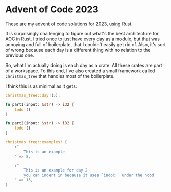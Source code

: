# Advent of Code 2023

These are my advent of code solutions for 2023, using Rust.

It is surprisingly challenging to figure out what's the best architecture for AOC in Rust. 
I tried once to just have every day as a module, but that was annoying and full of boilerplate,
that I couldn't easily get rid of. Also, it's sort of wrong because each day is a different thing
with no relation to the previous one.

So, what I'm actually doing is each day as a crate. All these crates are part of a workspace. To this
end, I've also created a small framework called `christmas_tree` that handles most of the boilerplate.

I think this is as minimal as it gets:

```rust
christmas_tree::day!(5);

fn part1(input: &str) -> i32 {
    todo!()
}

fn part2(input: &str) -> i32 {
    todo!()
}

christmas_tree::examples! {
    r"
        This is an example
    " => 8,

    r"
        This is an example for day 2
        you can indent in because it uses `indoc!` under the hood
    " => 13,
}
```
